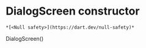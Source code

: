 


# DialogScreen constructor




    *[<Null safety>](https://dart.dev/null-safety)*



DialogScreen()












